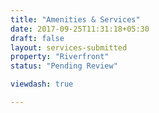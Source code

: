 ```yaml
---
title: "Amenities & Services"
date: 2017-09-25T11:31:18+05:30
draft: false
layout: services-submitted
property: "Riverfront"
status: "Pending Review"

viewdash: true

---
```


